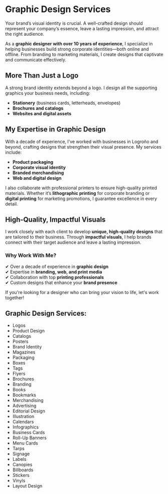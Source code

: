 # Graphic Design Services  

Your brand’s visual identity is crucial. A well-crafted design should represent your company’s essence, leave a lasting impression, and attract the right audience.  

As a **graphic designer with over 10 years of experience**, I specialize in helping businesses build strong corporate identities—both online and offline. From branding to marketing materials, I create designs that captivate and communicate effectively.  

## More Than Just a Logo  

A strong brand identity extends beyond a logo. I design all the supporting graphics your business needs, including:  
- **Stationery** (business cards, letterheads, envelopes)  
- **Brochures and catalogs**  
- **Websites and digital assets**  

## My Expertise in Graphic Design  

With a decade of experience, I’ve worked with businesses in Logroño and beyond, crafting designs that strengthen their visual presence. My services include:  
- **Product packaging**  
- **Corporate visual identity**  
- **Branded merchandising**  
- **Web and digital design**  

I also collaborate with professional printers to ensure high-quality printed materials. Whether it’s **lithographic printing** for corporate branding or **digital printing** for marketing promotions, I guarantee excellence in every detail.  

## High-Quality, Impactful Visuals  

I work closely with each client to develop **unique, high-quality designs** that are tailored to their business. Through **impactful visuals**, I help brands connect with their target audience and leave a lasting impression.  

### Why Work With Me?  
✔ Over a decade of experience in **graphic design**  
✔ Expertise in **branding, web, and print media**  
✔ Collaboration with top **printing professionals**  
✔ Custom designs that enhance your **brand presence**  

If you're looking for a designer who can bring your vision to life, let's work together!  

<!-- Sidebar Navigation -->

## Graphic Design Services:  

- Logos  
- Product Design  
- Catalogs  
- Posters  
- Brand Identity  
- Magazines  
- Packaging  
- Boxes  
- Tags  
- Flyers  
- Brochures  
- Branding  
- Books  
- Bookmarks  
- Merchandising  
- Advertising  
- Editorial Design  
- Illustration  
- Calendars  
- Infographics  
- Business Cards  
- Roll-Up Banners  
- Menu Cards  
- Tarps  
- Signage  
- Labels  
- Canopies  
- Billboards  
- Stickers  
- Vinyls  
- Layout Design  